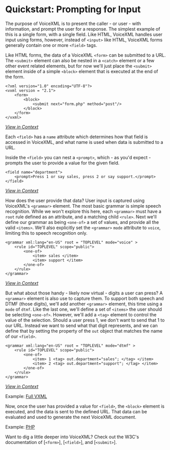 # Quickstart: Prompting for Input

The purpose of VoiceXML is to present the caller - or user - with information, and prompt the user for a response. The 
simplest example of this is a single form, with a single field. Like HTML, VoiceXML handles user input using forms, 
however, instead of `<input>` like HTML, VoiceXML forms generally contain one or more `<field>` tags.
 
Like HTML forms, the data of a VoiceXML `<form>` can be submitted to a URL. The `<submit>` element can also be nested 
in a `<catch>` element or a few other event related elements, but for now we'll just place the `<submit>` element 
inside of a simple `<block>` element that is executed at the end of the form.

    <?xml version="1.0" encoding="UTF-8"?>
    <vxml version = "2.1">
        <form>
            <block>
                <submit next="form.php" method="post"/>
            </block>
        </form>
    </vxml>

[*View in Context*](./vxml/form.vxml#L23-L25)


Each `<field>` has a `name` attribute which determines how that field is accessed in VoiceXML, and what name is used
when data is submitted to a URL.

Inside the `<field>` you can nest a `<prompt>`, which - as you'd expect - prompts the user to provide a value for the 
given field.

    <field name="department">
        <prompt>Press 1 or say sales, press 2 or say support.</prompt>
    </field>            

[*View in Context*](./vxml/form.vxml#L4-L5)

How does the user provide that data? User input is captured using VoiceXML's `<grammar>` element. The most basic
grammar is simple speech recognition. While we won't explore this here, each `<grammar>` must have a `root` rule defined
as an attribute, and a matching child `<rule>`. Next we'll define our grammar as being `<one-of>` a set of values, and 
provide all the valid `<items>`. We'll also explicitly set the `<grammar>` `mode` attribute to `voice`, limiting this 
to speech recognition only.

    <grammar xml:lang="en-US" root = "TOPLEVEL" mode="voice" >
        <rule id="TOPLEVEL" scope="public">
            <one-of>
                <item> sales </item>
                <item> support </item>
            </one-of>
        </rule>
    </grammar>

[*View in Context*](./vxml/form.vxml#L6-L13)

But what about those handy - likely now virtual - digits a user can press? A `<grammar>` element is also use to capture
them. To support both speech and DTMF (those digits), we'll add another `<grammar>` element, this time using a `mode` 
of `dtmf`. Like the last one, we'll define a set of `<items>` the user should be selecting `<one-of>`. However, we'll 
add a `<tag>` element to control the value of the selection. Should a user press 1, we don't want to send that 1 to our
URL. Instead we want to send what that digit represents, and we can define that by setting the property of the `out` 
object that matches the name of our `<field>`.

    <grammar xml:lang="en-US" root = "TOPLEVEL" mode="dtmf" >
        <rule id="TOPLEVEL" scope="public">
            <one-of>
                <item> 1 <tag> out.department="sales"; </tag> </item>
                <item> 2 <tag> out.department="support"; </tag> </item>
            </one-of>
        </rule>
    </grammar>

[*View in Context*](./vxml/form.vxml#L14-L21)

Example: [Full VXML](./vxml/form.vxml)

Now, once the user has provided a value for `<field>`, the `<block>` element is executed, and the data is sent to the 
defined URL. That data can be evaluated and used to generate the next VoiceXML document. 

Example: [PHP](./php/form.php)

Want to dig a little deeper into VoiceXML? Check out the W3C's documentation of [`<form>`], [`<field>`], and 
[`<submit>`]. 

